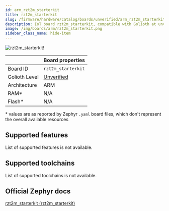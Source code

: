 ```yaml
---
id: arm_rzt2m_starterkit
title: rzt2m_starterkit
slug: /firmware/hardware/catalog/boards/unverified/arm_rzt2m_starterkit
description: IoT board rzt2m_starterkit, compatible with Golioth at unverified level.
image: /img/boards/arm/rzt2m_starterkit.png
sidebar_class_name: hide-item
---
```


[//]: # (This is an auto-generated file, do not edit! Changes to it will be lost upon re-generation)

![rzt2m_starterkit!](/img/boards/arm/rzt2m_starterkit.png "rzt2m_starterkit")

|                | Board properties     |
| -------------  | -------------------- |
| Board ID       | `rzt2m_starterkit` |
| Golioth Level  | [Unverified](/firmware/hardware#unverified-boards) |
| Architecture   | ARM |
| RAM*           | N/A |
| Flash*         | N/A |

\* values are as reported by Zephyr `.yaml` board files, which don't represent the overall available resources



## Supported features

List of supported features is not available.

## Supported toolchains

List of supported toolchains is not available.

## Official Zephyr docs

[rzt2m_starterkit (rzt2m_starterkit)](https://docs.zephyrproject.org/3.6.0/boards/arm/rzt2m_starterkit/doc/index.html)
